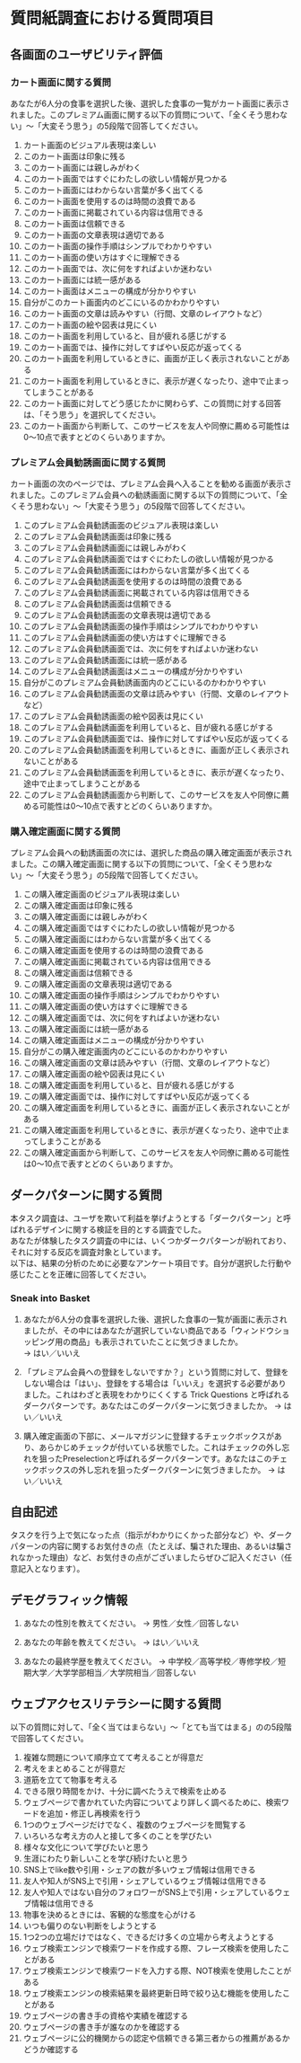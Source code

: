 # 質問紙調査における質問項目

## 各画面のユーザビリティ評価

### カート画面に関する質問

あなたが6人分の食事を選択した後、選択した食事の一覧がカート画面に表示されました。このプレミアム画面に関する以下の質問について、「全くそう思わない」〜「大変そう思う」の5段階で回答してください。

1. カート画面のビジュアル表現は楽しい  
2. このカート画面は印象に残る  
3. このカート画面には親しみがわく  
4. このカート画面ではすぐにわたしの欲しい情報が見つかる  
5. このカート画面にはわからない言葉が多く出てくる  
6. このカート画面を使用するのは時間の浪費である  
7. このカート画面に掲載されている内容は信用できる  
8. このカート画面は信頼できる  
9. このカート画面の文章表現は適切である  
10. このカート画面の操作手順はシンプルでわかりやすい  
11. このカート画面の使い方はすぐに理解できる  
12. このカート画面では、次に何をすればよいか迷わない  
13. このカート画面には統一感がある  
14. このカート画面はメニューの構成が分かりやすい  
15. 自分がこのカート画面内のどこにいるのかわかりやすい  
16. このカート画面の文章は読みやすい（行間、文章のレイアウトなど）  
17. このカート画面の絵や図表は見にくい  
18. このカート画面を利用していると、目が疲れる感じがする  
19. このカート画面では、操作に対してすばやい反応が返ってくる  
20. このカート画面を利用しているときに、画面が正しく表示されないことがある  
21. このカート画面を利用しているときに、表示が遅くなったり、途中で止まってしまうことがある  
22. このカート画面に対してどう感じたかに関わらず、この質問に対する回答は、「そう思う」を選択してください。  
23. このカート画面から判断して、このサービスを友人や同僚に薦める可能性は0～10点で表すとどのくらいありますか。

### プレミアム会員勧誘画面に関する質問

カート画面の次のページでは、プレミアム会員へ入ることを勧める画面が表示されました。このプレミアム会員への勧誘画面に関する以下の質問について、「全くそう思わない」〜「大変そう思う」の5段階で回答してください。

1. このプレミアム会員勧誘画面のビジュアル表現は楽しい  
2. このプレミアム会員勧誘画面は印象に残る  
3. このプレミアム会員勧誘画面には親しみがわく  
4. このプレミアム会員勧誘画面ではすぐにわたしの欲しい情報が見つかる  
5. このプレミアム会員勧誘画面にはわからない言葉が多く出てくる  
6. このプレミアム会員勧誘画面を使用するのは時間の浪費である  
7. このプレミアム会員勧誘画面に掲載されている内容は信用できる  
8. このプレミアム会員勧誘画面は信頼できる  
9. このプレミアム会員勧誘画面の文章表現は適切である  
10. このプレミアム会員勧誘画面の操作手順はシンプルでわかりやすい  
11. このプレミアム会員勧誘画面の使い方はすぐに理解できる  
12. このプレミアム会員勧誘画面では、次に何をすればよいか迷わない  
13. このプレミアム会員勧誘画面には統一感がある  
14. このプレミアム会員勧誘画面はメニューの構成が分かりやすい  
15. 自分がこのプレミアム会員勧誘画面内のどこにいるのかわかりやすい  
16. このプレミアム会員勧誘画面の文章は読みやすい（行間、文章のレイアウトなど）  
17. このプレミアム会員勧誘画面の絵や図表は見にくい  
18. このプレミアム会員勧誘画面を利用していると、目が疲れる感じがする  
19. このプレミアム会員勧誘画面では、操作に対してすばやい反応が返ってくる  
20. このプレミアム会員勧誘画面を利用しているときに、画面が正しく表示されないことがある  
21. このプレミアム会員勧誘画面を利用しているときに、表示が遅くなったり、途中で止まってしまうことがある  
22. このプレミアム会員勧誘画面から判断して、このサービスを友人や同僚に薦める可能性は0～10点で表すとどのくらいありますか。

### 購入確定画面に関する質問

プレミアム会員への勧誘画面の次には、選択した商品の購入確定画面が表示されました。この購入確定画面に関する以下の質問について、「全くそう思わない」〜「大変そう思う」の5段階で回答してください。

1. この購入確定画面のビジュアル表現は楽しい  
2. この購入確定画面は印象に残る  
3. この購入確定画面には親しみがわく  
4. この購入確定画面ではすぐにわたしの欲しい情報が見つかる  
5. この購入確定画面にはわからない言葉が多く出てくる  
6. この購入確定画面を使用するのは時間の浪費である  
7. この購入確定画面に掲載されている内容は信用できる  
8. この購入確定画面は信頼できる  
9. この購入確定画面の文章表現は適切である  
10. この購入確定画面の操作手順はシンプルでわかりやすい  
11. この購入確定画面の使い方はすぐに理解できる  
12. この購入確定画面では、次に何をすればよいか迷わない  
13. この購入確定画面には統一感がある  
14. この購入確定画面はメニューの構成が分かりやすい  
15. 自分がこの購入確定画面内のどこにいるのかわかりやすい  
16. この購入確定画面の文章は読みやすい（行間、文章のレイアウトなど）  
17. この購入確定画面の絵や図表は見にくい  
18. この購入確定画面を利用していると、目が疲れる感じがする  
19. この購入確定画面では、操作に対してすばやい反応が返ってくる  
20. この購入確定画面を利用しているときに、画面が正しく表示されないことがある  
21. この購入確定画面を利用しているときに、表示が遅くなったり、途中で止まってしまうことがある  
22. この購入確定画面から判断して、このサービスを友人や同僚に薦める可能性は0～10点で表すとどのくらいありますか。

## ダークパターンに関する質問

本タスク調査は、ユーザを欺いて利益を挙げようとする「ダークパターン」と呼ばれるデザインに関する検証を目的とする調査でした。  
あなたが体験したタスク調査の中には、いくつかダークパターンが紛れており、それに対する反応を調査対象としています。  
以下は、結果の分析のために必要なアンケート項目です。自分が選択した行動や感じたことを正確に回答してください。

### Sneak into Basket

1. あなたが6人分の食事を選択した後、選択した食事の一覧が画面に表示されましたが、その中にはあなたが選択していない商品である「ウィンドウショッピング用の商品」も表示されていたことに気づきましたか。  
→ はい／いいえ

2. 「プレミアム会員への登録をしないですか？」という質問に対して、登録をしない場合は「はい」、登録をする場合は「いいえ」を選択する必要がありました。これはわざと表現をわかりにくくする Trick Questions と呼ばれるダークパターンです。あなたはこのダークパターンに気づきましたか。
→ はい／いいえ

3. 購入確定画面の下部に、メールマガジンに登録するチェックボックスがあり、あらかじめチェックが付いている状態でした。これはチェックの外し忘れを狙ったPreselectionと呼ばれるダークパターンです。あなたはこのチェックボックスの外し忘れを狙ったダークパターンに気づきましたか。
→ はい／いいえ

## 自由記述
タスクを行う上で気になった点（指示がわかりにくかった部分など）や、ダークパターンの内容に関するお気付きの点（たとえば、騙された理由、あるいは騙されなかった理由）など、お気付きの点がございましたらぜひご記入ください（任意記入となります）。

## デモグラフィック情報
1. あなたの性別を教えてください。
→ 男性／女性／回答しない

2. あなたの年齢を教えてください。
→ はい／いいえ

3. あなたの最終学歴を教えてください。
→ 中学校／高等学校／専修学校／短期大学／大学学部相当／大学院相当／回答しない

## ウェブアクセスリテラシーに関する質問
以下の質問に対して、「全く当てはまらない」〜「とても当てはまる」のの5段階で回答してください。

1. 複雑な問題について順序立てて考えることが得意だ
2. 考えをまとめることが得意だ
3. 道筋を立てて物事を考える
4. できる限り時間をかけ、十分に調べたうえで検索を止める
5. ウェブページで書かれていた内容についてより詳しく調べるために、検索ワードを追加・修正し再検索を行う
6. 1つのウェブページだけでなく、複数のウェブページを閲覧する
7. いろいろな考え方の人と接して多くのことを学びたい
8. 様々な文化について学びたいと思う
9. 生涯にわたり新しいことを学び続けたいと思う
10. SNS上でlike数や引用・シェアの数が多いウェブ情報は信用できる
11. 友人や知人がSNS上で引用・シェアしているウェブ情報は信用できる
12. 友人や知人ではない自分のフォロワーがSNS上で引用・シェアしているウェブ情報は信用できる
13. 物事を決めるときには、客観的な態度を心がける
14. いつも偏りのない判断をしようとする
15. 1つ2つの立場だけではなく、できるだけ多くの立場から考えようとする
16. ウェブ検索エンジンで検索ワードを作成する際、フレーズ検索を使用したことがある
17. ウェブ検索エンジンで検索ワードを入力する際、NOT検索を使用したことがある
18. ウェブ検索エンジンの検索結果を最終更新日時で絞り込む機能を使用したことがある
19. ウェブページの書き手の資格や実績を確認する
20. ウェブページの書き手が誰なのかを確認する
21. ウェブページに公的機関からの認定や信頼できる第三者からの推薦があるかどうか確認する


